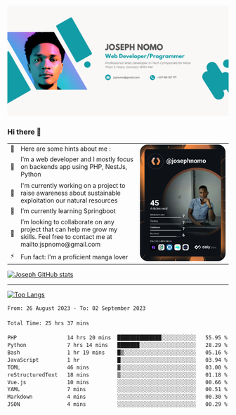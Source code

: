 ![Banner of my profile!](/Joseph_NOMO_NEW.png "Banner")

### Hi there 👋

<!--- | --  | 👋  | Here are some hints about me :                                                                                                 | <td rowspan=6><img src="/devcard.svg" width="400" alt="Joseph NOMO's Dev Card"/></td> |
| --- | --- | ------------------------------------------------------------------------------------------------------------------------------ | ------------------------------------------------------------------------------------- |
| --  | 🔭  | I’m a web developer and I mostly focus on backends app using PHP, NestJs, Python                                               |
| --  | 🦁  | I'm currently working on a project to raise awareness about sustainable exploitation our natural resources                     |
| --  | 🌱  | I’m currently learning Springboot                                                                                              |
| --  | 👯  | I’m looking to collaborate on any project that can help me grow my skills. Feel free to contact me at mailto:jspnomo@gmail.com |
| --  | ⚡  | Fun fact: I'm a proficient manga lover                                                                                         |
--->

<table>
    <tr>
        <td width="1%">👋</td>
        <td width="55%">Here are some hints about me :</td>
        <td rowspan=6 width="44%"><img src="/devcard.svg" width="400" alt="Joseph NOMO's Dev Card"/></td>
    </tr>
    <tr>
        <td>🔭</td>
        <td>I’m a web developer and I mostly focus on backends app using PHP, NestJs, Python</td>
    </tr>
    <tr>
        <td>🦁</td>
        <td>I'm currently working on a project to raise awareness about sustainable exploitation our natural resources</td>
    </tr>
    <tr>
        <td>🌱</td>
        <td>I’m currently learning Springboot</td>
    </tr>
    <tr>
        <td>👯</td>
        <td>I’m looking to collaborate on any project that can help me grow my skills. Feel free to contact me at mailto:jspnomo@gmail.com</td>
    </tr>
    <tr>
        <td>⚡</td>
        <td>Fun fact: I'm a proficient manga lover</td>
    </tr>

</table>

[![Joseph GitHub stats](https://github-readme-stats-seven-sigma-53.vercel.app/api?username=Jspascal)](https://github.com/Jspascal/github-readme-stats)

---

[![Top Langs](https://github-readme-stats-seven-sigma-53.vercel.app/api/top-langs/?username=Jspascal&layout=compact)](https://github.com/Jspascal/github-readme-stats)

<!--START_SECTION:waka-->

```txt
From: 26 August 2023 - To: 02 September 2023

Total Time: 25 hrs 37 mins

PHP                14 hrs 20 mins  ██████████████░░░░░░░░░░░   55.95 %
Python             7 hrs 14 mins   ███████░░░░░░░░░░░░░░░░░░   28.29 %
Bash               1 hr 19 mins    █▒░░░░░░░░░░░░░░░░░░░░░░░   05.16 %
JavaScript         1 hr            █░░░░░░░░░░░░░░░░░░░░░░░░   03.94 %
TOML               46 mins         ▓░░░░░░░░░░░░░░░░░░░░░░░░   03.00 %
reStructuredText   18 mins         ▒░░░░░░░░░░░░░░░░░░░░░░░░   01.18 %
Vue.js             10 mins         ░░░░░░░░░░░░░░░░░░░░░░░░░   00.66 %
YAML               7 mins          ░░░░░░░░░░░░░░░░░░░░░░░░░   00.51 %
Markdown           4 mins          ░░░░░░░░░░░░░░░░░░░░░░░░░   00.30 %
JSON               4 mins          ░░░░░░░░░░░░░░░░░░░░░░░░░   00.29 %
```

<!--END_SECTION:waka-->
